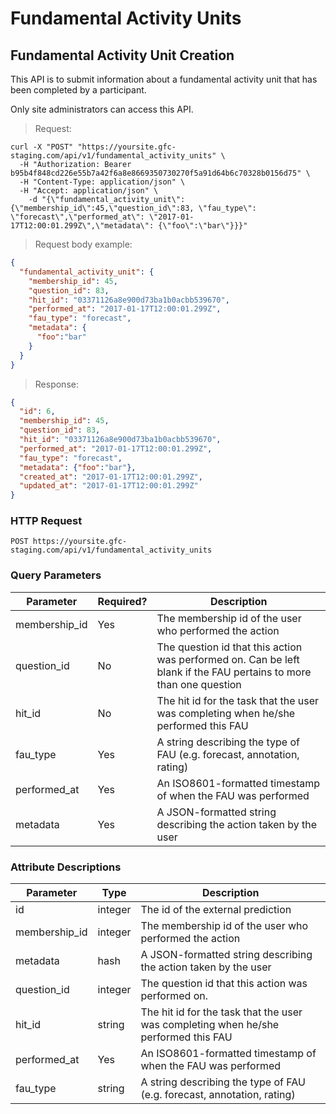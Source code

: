 
# Fundamental Activity Units

## Fundamental Activity Unit Creation

This API is to submit information about a fundamental activity unit that has been completed by a participant.

Only site administrators can access this API.

> Request:

```shell
curl -X "POST" "https://yoursite.gfc-staging.com/api/v1/fundamental_activity_units" \
  -H "Authorization: Bearer b95b4f848cd226e55b7a42f6a8e8669350730270f5a91d64b6c70328b0156d75" \
  -H "Content-Type: application/json" \
  -H "Accept: application/json" \
	-d "{\"fundamental_activity_unit\":{\"membership_id\":45,\"question_id\":83, \"fau_type\": \"forecast\",\"performed_at\": \"2017-01-17T12:00:01.299Z\",\"metadata\": {\"foo\":\"bar\"}}}"
```

> Request body example:

```json
{
  "fundamental_activity_unit": {
    "membership_id": 45,
    "question_id": 83,
    "hit_id": "03371126a8e900d73ba1b0acbb539670",
    "performed_at": "2017-01-17T12:00:01.299Z",
    "fau_type": "forecast",
    "metadata": {
      "foo":"bar"
    }
  }
}
```


> Response:

```json
{
  "id": 6,
  "membership_id": 45,
  "question_id": 83,
  "hit_id": "03371126a8e900d73ba1b0acbb539670",
  "performed_at": "2017-01-17T12:00:01.299Z",
  "fau_type": "forecast",
  "metadata": {"foo":"bar"},
  "created_at": "2017-01-17T12:00:01.299Z",
  "updated_at": "2017-01-17T12:00:01.299Z"
}
```

### HTTP Request

`POST https://yoursite.gfc-staging.com/api/v1/fundamental_activity_units`


### Query Parameters

Parameter | Required? | Description
--------- | --------- | -----------
membership_id | Yes | The membership id of the user who performed the action
question_id | No | The question id that this action was performed on. Can be left blank if the FAU pertains to more than one question
hit_id | No | The hit id for the task that the user was completing when he/she performed this FAU
fau_type | Yes | A string describing the type of FAU (e.g. forecast, annotation, rating)
performed_at | Yes | An ISO8601-formatted timestamp of when the FAU was performed
metadata | Yes | A JSON-formatted string describing the action taken by the user


### Attribute Descriptions

Parameter | Type | Description
--------- | ------- | -----------
id | integer | The id of the external prediction
membership_id | integer | The membership id of the user who performed the action
metadata | hash | A JSON-formatted string describing the action taken by the user
question_id | integer | The question id that this action was performed on.
hit_id | string | The hit id for the task that the user was completing when he/she performed this FAU
performed_at | Yes | An ISO8601-formatted timestamp of when the FAU was performed
fau_type | string | A string describing the type of FAU (e.g. forecast, annotation, rating)
